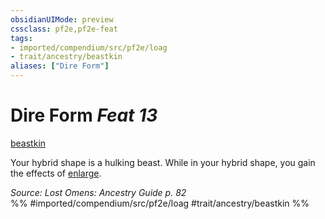 ```yaml
---
obsidianUIMode: preview
cssclass: pf2e,pf2e-feat
tags:
- imported/compendium/src/pf2e/loag
- trait/ancestry/beastkin
aliases: ["Dire Form"]
---
```

# Dire Form  *Feat 13*  
[beastkin](beastkin-loag.md)  


Your hybrid shape is a hulking beast. While in your hybrid shape, you gain the effects of [enlarge](../spells/enlarge.md).

*Source: Lost Omens: Ancestry Guide p. 82*  
%% #imported/compendium/src/pf2e/loag #trait/ancestry/beastkin %%